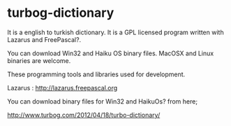 turbog-dictionary
=================

It is a english to turkish dictionary. It is a GPL licensed program written with Lazarus and FreePascal?.

You can download Win32 and Haiku OS binary files. MacOSX and Linux binaries are welcome.

These programming tools and libraries used for development.

Lazarus : http://lazarus.freepascal.org

You can download binary files for Win32 and HaikuOs? from here;

http://www.turbog.com/2012/04/18/turbo-dictionary/
